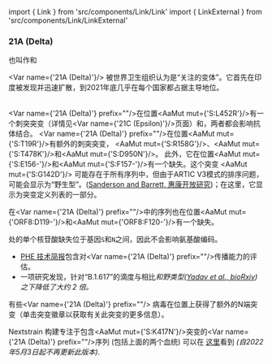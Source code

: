 import { Link } from 'src/components/Link/Link'
import { LinkExternal } from 'src/components/Link/LinkExternal'


<MdxContent filepath="VoCHeader.md'" />

### 21A (Delta)
也叫作<Lin name="B.1.617.2" />和<Who name="Delta" />

<Var name={'21A (Delta)'}/> 被世界卫生组织认为是“关注的变体”。它首先在印度被发现并迅速扩散，到2021年底几乎在每个国家都占据主导地位。 
<br /><br />

<Var name={'21A (Delta)'} prefix=""/>在位置<AaMut mut={'S:L452R'}/>有一个刺突突变（详情见<Var name={'21C (Epsilon)'}/>页面）和<Mut name="S:P681"/>，两者都会影响抗体结合。
<Var name={'21A (Delta)'} prefix=""/>在位置<AaMut mut={'S:T19R'}/>有额外的刺突突变， <AaMut mut={'S:R158G'}/>、<AaMut mut={'S:T478K'}/>和<AaMut mut={'S:D950N'}/>。 此外，它在位置<AaMut mut={'S:E156-'}/>和<AaMut mut={'S:F157-'}/>有一个缺失。这个突变 <AaMut mut={'S:G142D'}/> 可能存在于所有<Who name="Delta" />序列中，但由于ARTIC V3模式的排序问题，可能会显示为“野生型”。([Sanderson and Barrett, 惠康开放研究](https://wellcomeopenresearch.org/articles/6-305/v1))；在这里，它显示为突变定义列表的一部分。

在<Var name={'21A (Delta)'} prefix=""/>中的序列也在位置<AaMut mut={'ORF8:D119-'}/>和<AaMut mut={'ORF8:F120-'}/>有一个缺失。

<NucMut mut="A28271-" />处的单个核苷酸缺失位于基因`S`和`N`之间，因此不会影响氨基酸编码。

- [PHE 技术简报](https://www.gov.uk/government/publications/investigation-of-novel-sars-cov-2-variant-variant-of-concern-20201201)包含对<Var name={'21A (Delta)'} prefix=""/>传播能力的评估。 
- 一项研究发现，针对“B.1.617”的滴度与相比<Var name="20I (Alpha, V1)" prefix=""/>和野类型([Yadav et al., bioRxiv](https://www.biorxiv.org/content/10.1101/2021.04.23.441101v1))之下降低了大约 2 倍。

有些<Var name={'21A (Delta)'} prefix=""/> 病毒在位置<Mut name="S:K417"/>上获得了额外的N端突变（单击突变徽章以获取有关此突变的更多信息）。

Nextstrain 构建专注于包含<AaMut mut={'S:K417N'}/>突变的<Var name={'21A (Delta)'} prefix=""/>序列 (包括上面的两个血统) 可以在 [这里](https://nextstrain.org/groups/neherlab/ncov/21A.Delta.S.K417?c=gt-S_417&f_clade_membership=21A%20%28Delta%29&label=clade:21A%20%28Delta%29)看到 _(自2022年5月3日起不再更新此版本)_.
